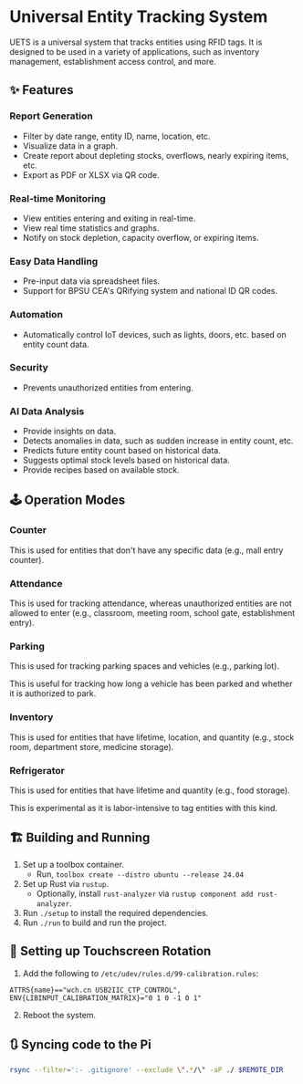# Universal Entity Tracking System

UETS is a universal system that tracks entities using RFID tags. It is designed to be used in a variety of applications, such as inventory management, establishment access control, and more.

## ✨ Features

### Report Generation

- Filter by date range, entity ID, name, location, etc.
- Visualize data in a graph.
- Create report about depleting stocks, overflows, nearly expiring items, etc.
- Export as PDF or XLSX via QR code.

### Real-time Monitoring

- View entities entering and exiting in real-time.
- View real time statistics and graphs.
- Notify on stock depletion, capacity overflow, or expiring items.

### Easy Data Handling

- Pre-input data via spreadsheet files.
- Support for BPSU CEA's QRifying system and national ID QR codes.

### Automation

- Automatically control IoT devices, such as lights, doors, etc. based on entity count data.

### Security

- Prevents unauthorized entities from entering.

### AI Data Analysis

- Provide insights on data.
- Detects anomalies in data, such as sudden increase in entity count, etc.
- Predicts future entity count based on historical data.
- Suggests optimal stock levels based on historical data.
- Provide recipes based on available stock.

## 🕹️ Operation Modes

### Counter

This is used for entities that don't have any specific data (e.g., mall entry counter).

### Attendance

This is used for tracking attendance, whereas unauthorized entities are not allowed to enter (e.g., classroom, meeting room, school gate, establishment entry).

### Parking

This is used for tracking parking spaces and vehicles (e.g., parking lot).

This is useful for tracking how long a vehicle has been parked and whether it is authorized to park.

### Inventory

This is used for entities that have lifetime, location, and quantity (e.g., stock room, department store, medicine storage).

### Refrigerator

This is used for entities that have lifetime and quantity (e.g., food storage).

This is experimental as it is labor-intensive to tag entities with this kind.

## 🏗️ Building and Running

1. Set up a toolbox container.
   - Run, `toolbox create --distro ubuntu --release 24.04`
2. Set up Rust via `rustup`.
   - Optionally, install `rust-analyzer` via `rustup component add rust-analyzer`.
3. Run `./setup` to install the required dependencies.
4. Run `./run` to build and run the project.

## 🔧 Setting up Touchscreen Rotation

1. Add the following to `/etc/udev/rules.d/99-calibration.rules`:

```
ATTRS{name}=="wch.cn USB2IIC_CTP_CONTROL", ENV{LIBINPUT_CALIBRATION_MATRIX}="0 1 0 -1 0 1"
```

2. Reboot the system.

## 🔃 Syncing code to the Pi

```sh
rsync --filter=':- .gitignore' --exclude \".*/\" -aP ./ $REMOTE_DIR
```
